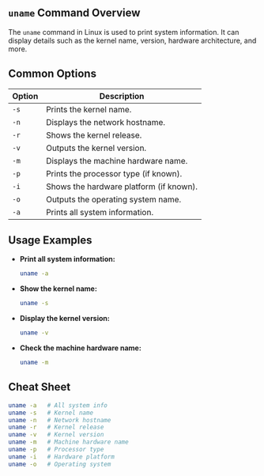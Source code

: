 ## `uname` Command Overview

The `uname` command in Linux is used to print system information. It can display details such as the kernel name, version, hardware architecture, and more.

## Common Options

| Option | Description                           |
|--------|---------------------------------------|
| `-s`   | Prints the kernel name.               |
| `-n`   | Displays the network hostname.        |
| `-r`   | Shows the kernel release.             |
| `-v`   | Outputs the kernel version.           |
| `-m`   | Displays the machine hardware name.   |
| `-p`   | Prints the processor type (if known). |
| `-i`   | Shows the hardware platform (if known).|
| `-o`   | Outputs the operating system name.    |
| `-a`   | Prints all system information.        |

## Usage Examples

- **Print all system information:**
  ```bash
  uname -a
  ```

- **Show the kernel name:**
  ```bash
  uname -s
  ```

- **Display the kernel version:**
  ```bash
  uname -v
  ```

- **Check the machine hardware name:**
  ```bash
  uname -m
  ```

## Cheat Sheet

```bash
uname -a   # All system info
uname -s   # Kernel name
uname -n   # Network hostname
uname -r   # Kernel release
uname -v   # Kernel version
uname -m   # Machine hardware name
uname -p   # Processor type
uname -i   # Hardware platform
uname -o   # Operating system
```
